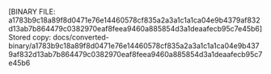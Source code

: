 [BINARY FILE: a1783b9c18a89f8d0471e76e14460578cf835a2a3a1c1a1ca04e9b4379af832d13ab7b864479c0382970eaf8feea9460a885854d3a1deaafecb95c7e45b6]
Stored copy: docs/converted-binary/a1783b9c18a89f8d0471e76e14460578cf835a2a3a1c1a1ca04e9b4379af832d13ab7b864479c0382970eaf8feea9460a885854d3a1deaafecb95c7e45b6
